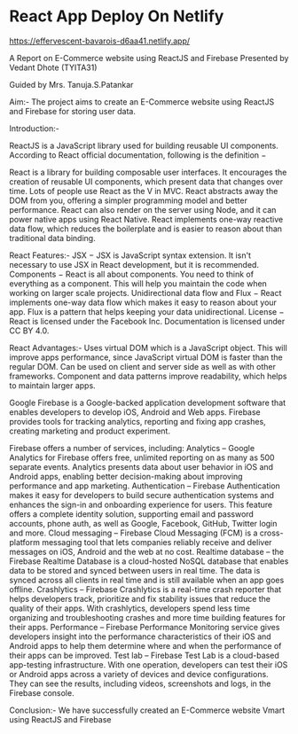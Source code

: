# React App Deploy On Netlify

https://effervescent-bavarois-d6aa41.netlify.app/

A
Report on
E-Commerce website using ReactJS and Firebase
Presented by
Vedant Dhote (TYITA31)

Guided by
Mrs. Tanuja.S.Patankar

Aim:- The project aims to create an E-Commerce website using ReactJS and Firebase for storing user data.

Introduction:-

ReactJS is a JavaScript library used for building reusable UI components. According to React official documentation, following is the definition −

React is a library for building composable user interfaces. It encourages the creation of reusable UI components, which present data that changes over time. Lots of people use React as the V in MVC. React abstracts away the DOM from you, offering a simpler programming model and better performance. React can also render on the server using Node, and it can power native apps using React Native. React implements one-way reactive data flow, which reduces the boilerplate and is easier to reason about than traditional data binding.

React Features:-
JSX − JSX is JavaScript syntax extension. It isn't necessary to use JSX in React development, but it is recommended.
Components − React is all about components. You need to think of everything as a component. This will help you maintain the code when working on larger scale projects.
Unidirectional data flow and Flux − React implements one-way data flow which makes it easy to reason about your app. Flux is a pattern that helps keeping your data unidirectional.
License − React is licensed under the Facebook Inc. Documentation is licensed under CC BY 4.0.

React Advantages:-
Uses virtual DOM which is a JavaScript object. This will improve apps performance, since JavaScript virtual DOM is faster than the regular DOM.
Can be used on client and server side as well as with other frameworks.
Component and data patterns improve readability, which helps to maintain larger apps.

Google Firebase is a Google-backed application development software that enables developers to develop iOS, Android and Web apps. Firebase provides tools for tracking analytics, reporting and fixing app crashes, creating marketing and product experiment.

Firebase offers a number of services, including:
Analytics – Google Analytics for Firebase offers free, unlimited reporting on as many as 500 separate events. Analytics presents data about user behavior in iOS and Android apps, enabling better decision-making about improving performance and app marketing.
Authentication – Firebase Authentication makes it easy for developers to build secure authentication systems and enhances the sign-in and onboarding experience for users. This feature offers a complete identity solution, supporting email and password accounts, phone auth, as well as Google, Facebook, GitHub, Twitter login and more.
Cloud messaging – Firebase Cloud Messaging (FCM) is a cross-platform messaging tool that lets companies reliably receive and deliver messages on iOS, Android and the web at no cost.
Realtime database – the Firebase Realtime Database is a cloud-hosted NoSQL database that enables data to be stored and synced between users in real time. The data is synced across all clients in real time and is still available when an app goes offline.
Crashlytics – Firebase Crashlytics is a real-time crash reporter that helps developers track, prioritize and fix stability issues that reduce the quality of their apps. With crashlytics, developers spend less time organizing and troubleshooting crashes and more time building features for their apps.
Performance – Firebase Performance Monitoring service gives developers insight into the performance characteristics of their iOS and Android apps to help them determine where and when the performance of their apps can be improved.
Test lab – Firebase Test Lab is a cloud-based app-testing infrastructure. With one operation, developers can test their iOS or Android apps across a variety of devices and device configurations. They can see the results, including videos, screenshots and logs, in the Firebase console.

Conclusion:- We have successfully created an E-Commerce website Vmart using ReactJS and Firebase
